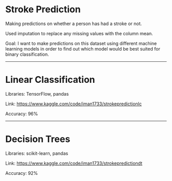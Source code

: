 # Stroke Prediction

Making predictions on whether a person has had a stroke or not.

Used imputation to replace any missing values with the column mean.

Goal: I want to make predictions on this dataset using different machine learning models in order to find out which model would be best suited for binary classification.

---
# Linear Classification

Libraries: TensorFlow, pandas

Link: https://www.kaggle.com/code/iman1733/strokepredictionlc

Accuracy: 96% 

---
# Decision Trees

Libraries: scikit-learn, pandas

Link: https://www.kaggle.com/code/iman1733/strokepredictiondt

Accuracy: 92%
